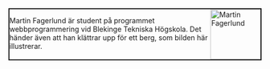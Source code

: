 <div style="border: 2px solid; overflow: auto">

<img src="http://www.student.bth.se/~mafd16/dbwebb-kurser/htmlphp/me/kmom06/me6/img/me-small.JPG" alt="Martin Fagerlund" style="width:100px;float:right">


Martin Fagerlund är student på programmet webbprogrammering vid Blekinge Tekniska Högskola.
Det händer även att han klättrar upp för ett berg, som bilden här illustrerar.

</div>
